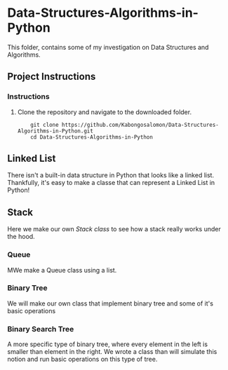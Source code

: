 # Data-Structures-Algorithms-in-Python
This folder, contains some of my investigation on Data Structures and Algorithms. 

## Project Instructions

### Instructions

1. Clone the repository and navigate to the downloaded folder.
	
	```	
		git clone https://github.com/Kabongosalomon/Data-Structures-Algorithms-in-Python.git
		cd Data-Structures-Algorithms-in-Python
	```
## Linked List 

There isn't a built-in data structure in Python that looks like a linked list. Thankfully, it's easy to make a classe that can represent a Linked List in Python!

## Stack

Here we make our own _Stack class_ to see how a stack really works under the hood.

### Queue

MWe make a Queue class using a list.


### Binary Tree
We will make our own class that implement binary tree and some of it's basic operations

### Binary Search Tree
A more specific type of binary tree, where every element in the left is smaller than element in the right. We wrote a class than will simulate this notion and run basic operations on this type of tree. 